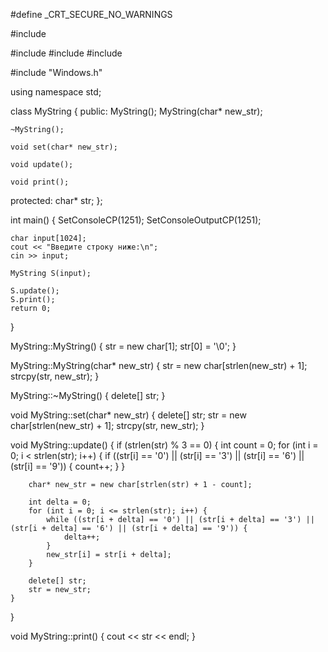 

#define _CRT_SECURE_NO_WARNINGS

#include <iostream>

#include <string>
#include <cstring>
#include <cstdlib>

#include "Windows.h"

using namespace std;

class MyString {
public:
	MyString();
	MyString(char* new_str);

	~MyString();

	void set(char* new_str);

	void update();

	void print();

protected:
	char* str;
};

int main() {
	SetConsoleCP(1251);
	SetConsoleOutputCP(1251);

	char input[1024];
	cout << "Введите строку ниже:\n";
	cin >> input;

	MyString S(input);

	S.update();
	S.print();
	return 0;
}

MyString::MyString() {
	str = new char[1];
	str[0] = '\0';
}

MyString::MyString(char* new_str) {
	str = new char[strlen(new_str) + 1];
	strcpy(str, new_str);
}

MyString::~MyString() {
	delete[] str;
}

void MyString::set(char* new_str) {
	delete[] str;
	str = new char[strlen(new_str) + 1];
	strcpy(str, new_str);
}

void MyString::update() {
	if (strlen(str) % 3 == 0) {
		int count = 0;
		for (int i = 0; i < strlen(str); i++) {
			if ((str[i] == '0') || (str[i] == '3') || (str[i] == '6') || (str[i] == '9')) {
				count++;
			}
		}

		char* new_str = new char[strlen(str) + 1 - count];

		int delta = 0;
		for (int i = 0; i <= strlen(str); i++) {
			while ((str[i + delta] == '0') || (str[i + delta] == '3') || (str[i + delta] == '6') || (str[i + delta] == '9')) {
				delta++;
			}
			new_str[i] = str[i + delta];
		}

		delete[] str;
		str = new_str;
	}
}

void MyString::print() {
	cout << str << endl;
}
